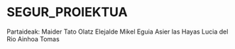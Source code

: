 # SEGUR_PROIEKTUA
Partaideak:
Maider Tato
Olatz Elejalde
Mikel Eguia
Asier las Hayas
Lucia del Rio
Ainhoa Tomas
